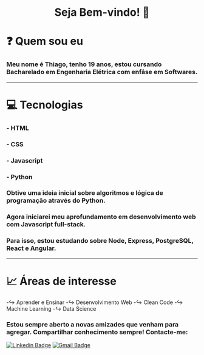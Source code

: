 <h1 align="center"> 
	Seja Bem-vindo! 👋
</h1>


# :question: Quem sou eu


### Meu nome é Thiago, tenho 19 anos, estou cursando Bacharelado em Engenharia Elétrica com enfâse em Softwares.

---
# :computer: Tecnologias


### - HTML
### - CSS
### - Javascript
### - Python

### Obtive uma ideia inicial sobre algoritmos e lógica de programação através do Python.
### Agora iniciarei meu aprofundamento em desenvolvimento web com Javascript full-stack.
### Para isso, estou estudando sobre Node, Express, PostgreSQL, React e Angular.

---
# :chart_with_upwards_trend: Áreas de interesse


-:arrow_right_hook: Aprender e Ensinar
-:arrow_right_hook: Desenvolvimento Web
-:arrow_right_hook: Clean Code
-:arrow_right_hook: Machine Learning
-:arrow_right_hook: Data Science


### Estou sempre aberto a novas amizades que venham para agregar. Compartilhar conhecimento sempre! Contacte-me:

[![Linkedin Badge](https://img.shields.io/badge/-Thiago-blue?style=flat-square&logo=Linkedin&logoColor=white&link=https://www.linkedin.com/in/thiago-gregório-4b1a331a3/)](https://www.linkedin.com/in/thiago-gregório-4b1a331a3/) 
[![Gmail Badge](https://img.shields.io/badge/-thiagoluiz_16@hotmail.com-c14438?style=flat-square&logo=Gmail&logoColor=white&link=mailto:thiagoluiz_16@hotmail.com)](mailto:thiagoluiz_16@hotmail.com)
